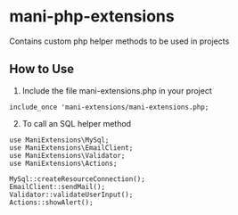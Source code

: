 # mani-php-extensions

Contains custom php helper methods to be used in projects
## How to Use
1. Include the file mani-extensions.php in your project
```
include_once 'mani-extensions/mani-extensions.php;
```
2. To call an SQL helper method
```
use ManiExtensions\MySql;
use ManiExtensions\EmailClient;
use ManiExtensions\Validator;
use ManiExtensions\Actions;

MySql::createResourceConnection();
EmailClient::sendMail();
Validator::validateUserInput();
Actions::showAlert();
```
